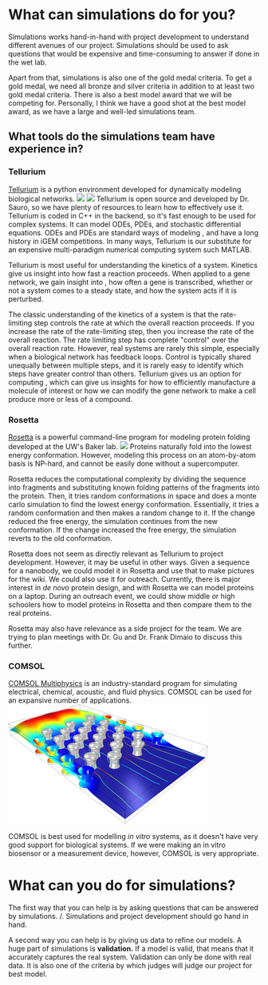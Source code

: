 # What can simulations do for you?
Simulations works hand-in-hand with project development to understand different avenues of our project. Simulations should be used to ask questions that would be expensive and time-consuming to answer if done in the wet lab. 

Apart from that, simulations is also one of the gold medal criteria. To get a gold medal, we need all bronze and silver criteria in addition to at least two gold medal criteria. There is also a best model award that we will be competing for. Personally, I think we have a good shot at the best model award, as we have a large and well-led simulations team.

## What tools do the simulations team have experience in?

### Tellurium
[Tellurium](https://tellurium.readthedocs.io/en/latest/index.html) is a python environment developed for dynamically modeling biological networks. 
![](/images/tellurium-example-1.png) ![](/images/tellurium-example-2.png)
Tellurium is open source and developed by Dr. Sauro, so we have plenty of resources to learn how to effectively use it. Tellurium is coded in C++ in the backend, so it's fast enough to be used for complex systems. It can model ODEs, PDEs, and stochastic differential equations. ODEs and PDEs are standard ways of modeling , and have a long history in iGEM competitions. In many ways, Tellurium is our substitute for an expensive multi-paradigm numerical computing system such MATLAB.

Tellurium is most useful for understanding the kinetics of a system. Kinetics give us insight into how fast a reaction proceeds. When applied to a gene network, we gain insight into , how often a gene is transcribed, whether or not a system comes to a steady state, and how the system acts if it is perturbed. 

The classic understanding of the kinetics of a system is that the rate-limiting step controls the rate at which the overall reaction proceeds. If you increase the rate of the rate-limiting step, then you increase the rate of the overall reaction. The rate limiting step has complete "control" over the overall reaction rate. However, real systems are rarely this simple, especially when a biological network has feedback loops. Control is typically shared unequally between multiple steps, and it is rarely easy to identify which steps have greater control than others. Tellurium gives us an option for computing , which can give us insights for how to efficiently manufacture a molecule of interest or how we can modify the gene network to make a cell produce more or less of a compound. 

### Rosetta
[Rosetta](https://www.rosettacommons.org/software) is a powerful command-line program for modeling protein folding developed at the UW's Baker lab.
![](https://upload.wikimedia.org/wikipedia/commons/2/2b/T0281-bakerprediction_overlay.png)
Proteins naturally fold into the lowest energy conformation. However, modeling this process on an atom-by-atom basis is NP-hard, and cannot be easily done without a supercomputer.

Rosetta reduces the computational complexity by dividing the sequence into fragments and substituting known folding patterns of the fragments into the protein. Then, it tries random conformations in space and does a monte carlo simulation to find the lowest energy conformation. Essentially, it tries a random conformation and then makes a random change to it. If the change reduced the free energy, the simulation continues from the new conformation. If the change increased the free energy, the simulation reverts to the old conformation.

Rosetta does not seem as directly relevant as Tellurium to project development. However, it may be useful in other ways. Given a sequence for a nanobody, we could model it in Rosetta and use that to make pictures for the wiki. We could also use it for outreach. Currently, there is major interest in *de novo* protein design, and with Rosetta we can model proteins on a laptop. During an outreach event, we could show middle or high schoolers how to model proteins in Rosetta and then compare them to the real proteins.

Rosetta may also have relevance as a side project for the team. We are trying to plan meetings with Dr. Gu and Dr. Frank Dimaio to discuss this further.


### COMSOL
[COMSOL Multiphysics](https://en.wikipedia.org/wiki/COMSOL_Multiphysics) is an industry-standard program for simulating electrical, chemical, acoustic, and fluid physics. COMSOL can be used for an expansive number of applications.  
![Comsol Biosensor](images/comsol-example.png "Comsol Biosensor")

COMSOL is best used for modelling *in vitro* systems, as it doesn't have very good support for biological systems. If we were making an in vitro biosensor or a measurement device, however, COMSOL is very appropriate.

# What can you do for simulations?
The first way that you can help is by asking questions that can be answered by simulations. /. Simulations and project development should go hand in hand. 

A second way you can help is by giving us data to refine our models. A huge part of simulations is **validation.** If a model is valid, that means that it accurately captures the real system. Validation can only be done with real data. It is also one of the criteria by which judges will judge our project for best model.